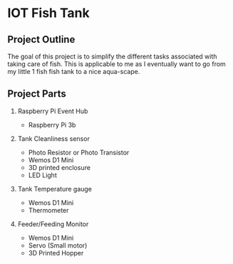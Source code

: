 # IOT Fish Tank

## Project Outline

The goal of this project is to simplify the different tasks associated with taking care of fish. This is applicable to me as I eventually want to go from my little 1 fish fish tank to a nice aqua-scape. 

## Project Parts

1. Raspberry Pi Event Hub
    - Raspberry Pi 3b

2. Tank Cleanliness sensor
    - Photo Resistor or Photo Transistor 
    - Wemos D1 Mini
    - 3D printed enclosure
    - LED Light

3. Tank Temperature gauge 
    - Wemos D1 Mini 
    - Thermometer

4. Feeder/Feeding Monitor
    - Wemos D1 Mini
    - Servo (Small motor)
    - 3D Printed Hopper



